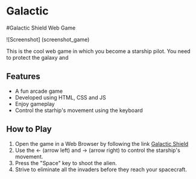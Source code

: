 # Galactic
#Galactic Shield Web Game

![Screenshot] (screenshot_game)

This is the cool web game in which you become a starship pilot. You need to protect the galaxy and

## Features

- A fun arcade game 
- Developed using HTML, CSS and JS
- Enjoy gameplay
- Control the starhip's movement using the keyboard

## How to Play

1. Open the game in a Web Browser by following the link [Galactic Shield](https://artemko0.github.io/Galactic/)
2. Use the <- (arrow left) and -> (arrow right) to control the starship's movement.
3. Press the "Space" key to shoot the alien.
4. Strive to eliminate all the invaders before they reach your spacecraft.
